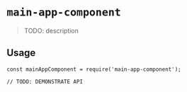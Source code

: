 # `main-app-component`

> TODO: description

## Usage

```
const mainAppComponent = require('main-app-component');

// TODO: DEMONSTRATE API
```
